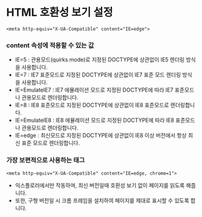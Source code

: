 # HTML 호환성 보기 설정

```
<meta http-equiv="X-UA-Compatible" content="IE=edge">
```

### content 속성에 적용할 수 있는 값
- IE=5 : 관용모드(quirks mode)로 지정된 DOCTYPE에 상관없이 IE5 렌더링 방식을 사용합니다.
- IE=7 : IE7 표준모드로 지정된 DOCTYPE에 상관없이 IE7 표준 모드 렌더링 방식을 사용합니다.
- IE=EmulateIE7 : IE7 에뮬레이션 모드로 지정된 DOCTYPE에 따라 IE7 표준모드나 관용모드로 렌더링합니다.
- IE=8 : IE8 표준모드로 지정된 DOCTYPE에 상관없이 IE8 표준모드로 렌더링합니다.
- IE=EmulateIE8 : IE8 에뮬레이션 모드로 지정된 DOCTYPE에 따라 IE8 표준모드나 관용모드로 렌더링합니다.
- IE=edge : 최신모드로 지정된 DOCTYPE에 상관없이 IE8 이상 버전에서 항상 최신 표준 모드로 렌더링합니다.

### 가장 보편적으로 사용하는 태그
```
<meta http-equiv="X-UA-Compatible" content="IE=edge, chrome=1">
```
- 익스플로러에서만 작동하며, 최신 버전일때 호환성 보기 없이 페이지를 읽도록 해줍니다.
- 또한, 구형 버전일 시 크롬 프레임을 설치하여 페이지를 제대로 표시할 수 있도록 합니다.